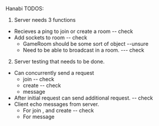 Hanabi TODOS:

1. Server needs 3 functions
  - Recieves a ping to join or create a room -- check
  - Add sockets to room -- check
  	- GameRoom should be some sort of object --unsure
  	- Need to be able to broadcast in a room. --- check
  	
  	
2. Server testing that needs to be done.

- Can concurrently send a request
	- join -- check
	- create -- check
	- message 
- After initial request can send additional request.
	-- check
- Client echo messages from server.
  	- For join , and create -- check
  	- For message
